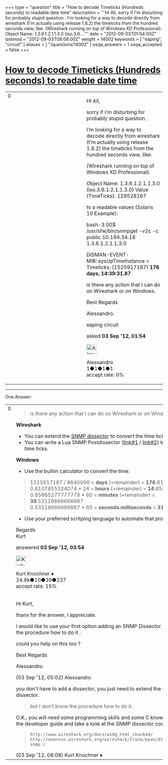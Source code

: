 +++
type = "question"
title = "How to decode Timeticks (Hundreds seconds) to readable date time"
description = '''Hi All, sorry if I&#x27;m disturbing for probably stupid question . I&#x27;m looking for a way to decode directly from wireshark (I&#x27;m actually using release 1.8.2) the timeticks from the hundred seconds view, like: (Wireshark running on top of Windows XD Professional): Object Name: 1.3.6.1.2.1.1.3.0 (iso.3.6....'''
date = "2012-09-03T01:54:00Z"
lastmod = "2012-09-03T08:08:00Z"
weight = 14002
keywords = [ "eaping", "circuit" ]
aliases = [ "/questions/14002" ]
osqa_answers = 1
osqa_accepted = false
+++

<div class="headNormal">

# [How to decode Timeticks (Hundreds seconds) to readable date time](/questions/14002/how-to-decode-timeticks-hundreds-seconds-to-readable-date-time)

</div>

<div id="main-body">

<div id="askform">

<table id="question-table" style="width:100%;"><colgroup><col style="width: 50%" /><col style="width: 50%" /></colgroup><tbody><tr class="odd"><td style="width: 30px; vertical-align: top"><div class="vote-buttons"><span id="post-14002-upvote" class="ajax-command post-vote up" rel="nofollow" title="I like this post (click again to cancel)"> </span><div id="post-14002-score" class="post-score" title="current number of votes">0</div><span id="post-14002-downvote" class="ajax-command post-vote down" rel="nofollow" title="I dont like this post (click again to cancel)"> </span> <span id="favorite-mark" class="ajax-command favorite-mark" rel="nofollow" title="mark/unmark this question as favorite (click again to cancel)"> </span><div id="favorite-count" class="favorite-count"></div></div></td><td><div id="item-right"><div class="question-body"><p>Hi All,</p><p>sorry if I'm disturbing for probably stupid question .</p><p>I'm looking for a way to decode directly from wireshark (I'm actually using release 1.8.2) the timeticks from the hundred seconds view, like:</p><p>(Wireshark running on top of Windows XD Professional):</p><p>Object Name: 1.3.6.1.2.1.1.3.0 (iso.3.6.1.2.1.1.3.0) Value (TimeTicks): 129528167</p><p>to a readable values (Solaris 10 Example):</p><p>bash-3.00$ /usr/sfw/bin/snmpget -v2c -c public 10.194.34.18 1.3.6.1.2.1.1.3.0</p><p>DISMAN-EVENT-MIB::sysUpTimeInstance = Timeticks: (1525917187) <strong>176 days, 14:39:31.87</strong></p><p>is there any action that I can do on Wireshark or on Windows.</p><p>Best Regards</p><p>Alessandro.</p></div><div id="question-tags" class="tags-container tags"><span class="post-tag tag-link-eaping" rel="tag" title="see questions tagged &#39;eaping&#39;">eaping</span> <span class="post-tag tag-link-circuit" rel="tag" title="see questions tagged &#39;circuit&#39;">circuit</span></div><div id="question-controls" class="post-controls"></div><div class="post-update-info-container"><div class="post-update-info post-update-info-user"><p>asked <strong>03 Sep '12, 01:54</strong></p><img src="https://secure.gravatar.com/avatar/78f0241b8ff38fe426d3e512ffc23eeb?s=32&amp;d=identicon&amp;r=g" class="gravatar" width="32" height="32" alt="Alessandro&#39;s gravatar image" /><p><span>Alessandro</span><br />
<span class="score" title="1 reputation points">1</span><span title="1 badges"><span class="badge1">●</span><span class="badgecount">1</span></span><span title="1 badges"><span class="silver">●</span><span class="badgecount">1</span></span><span title="1 badges"><span class="bronze">●</span><span class="badgecount">1</span></span><br />
<span class="accept_rate" title="Rate of the user&#39;s accepted answers">accept rate:</span> <span title="Alessandro has no accepted answers">0%</span></p></div></div><div id="comments-container-14002" class="comments-container"></div><div id="comment-tools-14002" class="comment-tools"></div><div class="clear"></div><div id="comment-14002-form-container" class="comment-form-container"></div><div class="clear"></div></div></td></tr></tbody></table>

------------------------------------------------------------------------

<div class="tabBar">

<span id="sort-top"></span>

<div class="headQuestions">

One Answer:

</div>

</div>

<span id="14003"></span>

<div id="answer-container-14003" class="answer">

<table style="width:100%;"><colgroup><col style="width: 50%" /><col style="width: 50%" /></colgroup><tbody><tr class="odd"><td style="width: 30px; vertical-align: top"><div class="vote-buttons"><span id="post-14003-upvote" class="ajax-command post-vote up" rel="nofollow" title="I like this post (click again to cancel)"> </span><div id="post-14003-score" class="post-score" title="current number of votes">0</div><span id="post-14003-downvote" class="ajax-command post-vote down" rel="nofollow" title="I dont like this post (click again to cancel)"> </span></div></td><td><div class="item-right"><div class="answer-body"><blockquote><p>is there any action that I can do on Wireshark or on Windows.</p></blockquote><p><strong>Wireshark</strong></p><ul><li>You can extend the <a href="http://anonsvn.wireshark.org/wireshark/trunk/epan/dissectors/packet-snmp.c">SNMP dissector</a> to convert the time ticks</li><li>You can write a Lua SNMP Postdissector (<a href="http://lmgtfy.com/?q=Lua+postdissector">link#1</a> / <a href="http://lmgtfy.com/?q=site%3Aask.wireshark.org+Lua+postdissector">link#2</a>) to convert the time ticks.</li></ul><p><strong>Windows</strong></p><ul><li>Use the builtin calculator to convert the time.</li></ul><blockquote><p>1525917187 / 8640000 = <strong>days</strong> (+remainder) = <strong>176</strong>.6107855324074<br />
0.6107855324074 * 24 = <strong>hours</strong> (+remainder) = <strong>14</strong>.65885277777778<br />
0.65885277777778 * 60 = <strong>minutes</strong> (+remainder) = <strong>39</strong>.53116666666667<br />
0.53116666666667 * 60 = <strong>seconds.milliseconds</strong> = <strong>31.87</strong></p></blockquote><ul><li>Use your preferred scritping language to automate that process</li></ul><p>Regards<br />
Kurt</p></div><div class="answer-controls post-controls"></div><div class="post-update-info-container"><div class="post-update-info post-update-info-user"><p>answered <strong>03 Sep '12, 03:54</strong></p><img src="https://secure.gravatar.com/avatar/23b7bf5b13bc2c98b2e8aa9869ca5d75?s=32&amp;d=identicon&amp;r=g" class="gravatar" width="32" height="32" alt="Kurt%20Knochner&#39;s gravatar image" /><p><span>Kurt Knochner ♦</span><br />
<span class="score" title="24767 reputation points"><span>24.8k</span></span><span title="10 badges"><span class="badge1">●</span><span class="badgecount">10</span></span><span title="39 badges"><span class="silver">●</span><span class="badgecount">39</span></span><span title="237 badges"><span class="bronze">●</span><span class="badgecount">237</span></span><br />
<span class="accept_rate" title="Rate of the user&#39;s accepted answers">accept rate:</span> <span title="Kurt Knochner has 344 accepted answers">15%</span> </br></br></p></div></div><div id="comments-container-14003" class="comments-container"><span id="14004"></span><div id="comment-14004" class="comment"><div id="post-14004-score" class="comment-score"></div><div class="comment-text"><p>Hi Kurt,</p><p>thanx for the answer, I appreciate.</p><p>I would like to use your first option adding an SNMP Dissector , but I don't know the procedure how to do it .</p><p>could you help on this too ?</p><p>Best Regards</p><p>Alessandro.</p></div><div id="comment-14004-info" class="comment-info"><span class="comment-age">(03 Sep '12, 05:02)</span> <span class="comment-user userinfo">Alessandro</span></div></div><span id="14006"></span><div id="comment-14006" class="comment"><div id="post-14006-score" class="comment-score"></div><div class="comment-text"><p>you don't have to add a dissector, you just need to extend the existing SNMP dissector.</p><blockquote><p>but I don't know the procedure how to do it.</p></blockquote><p>O.K., you will need some programming skills and some C know how. Then read the developer guide and take a look at the SNMP dissector code.</p><blockquote><p><code>http://www.wireshark.org/docs/wsdg_html_chunked/</code><br />
<code>http://anonsvn.wireshark.org/wireshark/trunk/epan/dissectors/packet-snmp.c</code></p></blockquote></div><div id="comment-14006-info" class="comment-info"><span class="comment-age">(03 Sep '12, 08:08)</span> <span class="comment-user userinfo">Kurt Knochner ♦</span></div></div></div><div id="comment-tools-14003" class="comment-tools"></div><div class="clear"></div><div id="comment-14003-form-container" class="comment-form-container"></div><div class="clear"></div></div></td></tr></tbody></table>

</div>

<div class="paginator-container-left">

</div>

</div>

</div>

